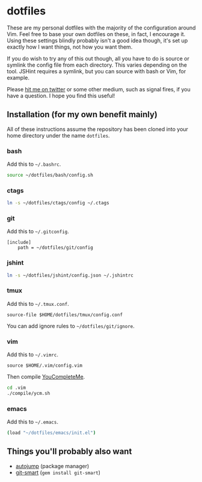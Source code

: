 # dotfiles

These are my personal dotfiles with the majority of the configuration around Vim. Feel free to base your own dotfiles on these, in fact, I encourage it. Using these settings blindly probably isn't a good idea though, it's set up exactly how I want things, not how you want them.

If you do wish to try any of this out though, all you have to do is source or symlink the config file from each directory. This varies depending on the tool. JSHint requires a symlink, but you can source with bash or Vim, for example.

Please [hit me on twitter][twitter] or some other medium, such as signal fires, if you have a question. I hope you find this useful!

## Installation (for my own benefit mainly)

All of these instructions assume the repository has been cloned into your home directory under the name `dotfiles`.

### bash

Add this to `~/.bashrc`.

```bash
source ~/dotfiles/bash/config.sh
```

### ctags

```bash
ln -s ~/dotfiles/ctags/config ~/.ctags
```

### git

Add this to `~/.gitconfig`.

```gitconfig
[include]
	path = ~/dotfiles/git/config
```

### jshint

```bash
ln -s ~/dotfiles/jshint/config.json ~/.jshintrc
```

### tmux

Add this to `~/.tmux.conf`.

```
source-file $HOME/dotfiles/tmux/config.conf
```

You can add ignore rules to `~/dotfiles/git/ignore`.

### vim

Add this to `~/.vimrc`.

```vim
source $HOME/.vim/config.vim
```

Then compile [YouCompleteMe][].

```bash
cd .vim
./compile/ycm.sh
```

### emacs

Add this to `~/.emacs`.

```bash
(load "~/dotfiles/emacs/init.el")
```

## Things you'll probably also want

 * [autojump][] (package manager)
 * [git-smart][] (`gem install git-smart`)

[twitter]: https://twitter.com/OliverCaldwell
[autojump]: https://github.com/joelthelion/autojump
[git-smart]: https://github.com/geelen/git-smart
[youcompleteme]: https://github.com/Valloric/YouCompleteMe